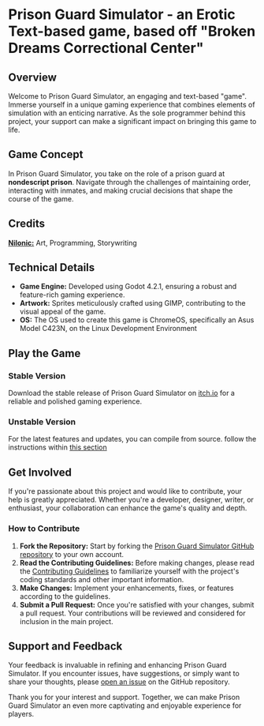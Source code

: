 # Prison Guard Simulator - an Erotic Text-based game, based off "Broken Dreams Correctional Center"

## Overview

Welcome to Prison Guard Simulator, an engaging and text-based "game". Immerse yourself in a unique gaming experience that combines elements of simulation with an enticing narrative. As the sole programmer behind this project, your support can make a significant impact on bringing this game to life.

## Game Concept

In Prison Guard Simulator, you take on the role of a prison guard at **nondescript prison**. Navigate through the challenges of maintaining order, interacting with inmates, and making crucial decisions that shape the course of the game.

## Credits
**[Nilonic:](https://github.com/Nilonic/)** Art, Programming, Storywriting
<!--feel free to add yourself when you make a contribution-->

## Technical Details

- **Game Engine:** Developed using Godot 4.2.1, ensuring a robust and feature-rich gaming experience.
- **Artwork:** Sprites meticulously crafted using GIMP, contributing to the visual appeal of the game.
- **OS:** The OS used to create this game is ChromeOS, specifically an Asus Model C423N, on the Linux Development Environment

## Play the Game

### Stable Version
Download the stable release of Prison Guard Simulator on [itch.io](https://nilonic.itch.io/pgs) for a reliable and polished gaming experience.

### Unstable Version
For the latest features and updates, you can compile from source. follow the instructions within [this section](#how-to-contribute)

## Get Involved

If you're passionate about this project and would like to contribute, your help is greatly appreciated. Whether you're a developer, designer, writer, or enthusiast, your collaboration can enhance the game's quality and depth.

### How to Contribute

1. **Fork the Repository:** Start by forking the [Prison Guard Simulator GitHub repository](https://github.com/nilonic/pgs) to your own account.
2. **Read the Contributing Guidelines:** Before making changes, please read the [Contributing Guidelines](contributing.md) to familiarize yourself with the project's coding standards and other important information.
3. **Make Changes:** Implement your enhancements, fixes, or features according to the guidelines.
4. **Submit a Pull Request:** Once you're satisfied with your changes, submit a pull request. Your contributions will be reviewed and considered for inclusion in the main project.

## Support and Feedback

Your feedback is invaluable in refining and enhancing Prison Guard Simulator. If you encounter issues, have suggestions, or simply want to share your thoughts, please [open an issue](https://github.com/nilonic/pgs/issues) on the GitHub repository.

Thank you for your interest and support. Together, we can make Prison Guard Simulator an even more captivating and enjoyable experience for players.
